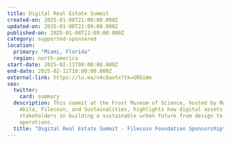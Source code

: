 ```yaml
---
title: Digital Real Estate Summit
created-on: 2025-01-08T21:09:00.000Z
updated-on: 2025-01-08T21:09:00.000Z
published-on: 2025-01-08T21:09:00.000Z
category: supported-sponsored
location:
  primary: "Miami, Florida"
  region: north-america
start-date: 2025-02-11T09:00:00.000Z
end-date: 2025-02-11T18:00:00.000Z
external-link: https://lu.ma/n4c8aotx?tk=GRGiWo
seo:
  twitter:
    card: summary
  description: This summit at the Frost Museum of Science, hosted by Magma, Propy,
    Akila, Filecoin, and SustainaCities, highlights how digital assets empower
    stakeholders in building a sustainable urban future from design to
    operations.
  title: "Digital Real Estate Summit - Filecoin Foundation Sponsorship"
---
```

